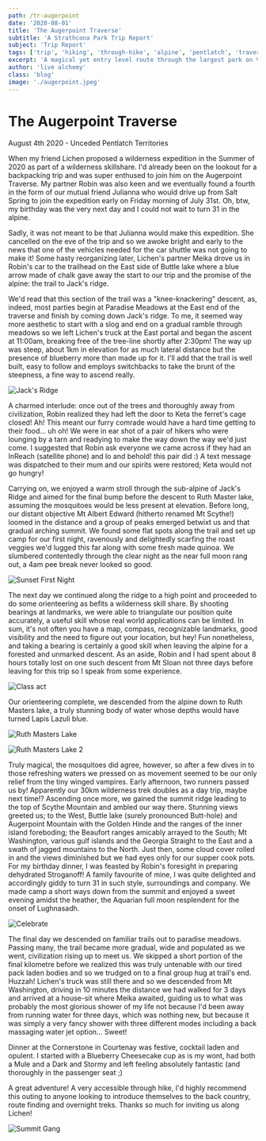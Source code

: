 ```yaml
---
path: /tr-augerpoint
date: '2020-08-01'
title: 'The Augerpoint Traverse'
subtitle: 'A Strathcona Park Trip Report'
subject: 'Trip Report'
tags: ['trip', 'hiking', 'through-hike', 'alpine', 'pentlatch', 'traverse', 'backpacking', 'adventure', 'camping', 'wilderness', 'friends']
excerpt: 'A magical yet entry level route through the largest park on Vancouver Island'
author: 'live alchemy'
class: 'blog'
image: './augerpoint.jpeg'
---
```

# The Augerpoint Traverse

August 4th 2020 - Unceded Pentlatch Territories

When my friend Lichen proposed a wilderness expedition in the Summer of 2020 as part of a wilderness skillshare. I'd already been on the lookout for a backpacking trip and was super enthused to join him on the Augerpoint Traverse. My partner Robin was also keen and we eventually found a fourth in the form of our mutual friend Julianna who would drive up from Salt Spring to join the expedition early on Friday morning of July 31st. Oh, btw, my birthday was the very next day and I could not wait to turn 31 in the alpine.

Sadly, it was not meant to be that Julianna would make this expedition. She cancelled on the eve of the trip and so we awoke bright and early to the news that one of the vehicles needed for the car shuttle was not going to make it! Some hasty reorganizing later, Lichen's partner Meika drove us in Robin's car to the trailhead on the East side of Buttle lake where a blue arrow made of chalk gave away the start to our trip and the promise of the alpine: the trail to Jack's ridge.

We'd read that this section of the trail was a "knee-knackering" descent, as, indeed, most parties begin at Paradise Meadows at the East end of the traverse and finish by coming down Jack's ridge. To me, it seemed way more aesthetic to start with a slog and end on a gradual ramble through meadows so we left Lichen's truck at the East portal and began the ascent at 11:00am, breaking free of the tree-line shortly after 2:30pm! The way up was steep, about 1km in elevation for as much lateral distance but the presence of blueberry more than made up for it. I'll add that the trail is well built, easy to follow and employs switchbacks to take the brunt of the steepness, a fine way to ascend really.

![Jack's Ridge](./jacks-ridge.jpg)

A charmed interlude: once out of the trees and thoroughly away from civilization, Robin realized they had left the door to Keta the ferret's cage closed! Ah! This meant our furry comrade would have a hard time getting to their food… uh oh! We were in ear shot of a pair of hikers who were lounging by a tarn and readying to make the way down the way we'd just come. I suggested that Robin ask everyone we came across if they had an InReach (satellite phone) and lo and behold! this pair did :) A text message was dispatched to their mum and our spirits were restored; Keta would not go hungry!

Carrying on, we enjoyed a warm stroll through the sub-alpine of Jack's Ridge and aimed for the final bump before the descent to Ruth Master lake, assuming the mosquitoes would be less present at elevation. Before long, our distant objective Mt Albert Edward (hitherto renamed Mt Scythe!) loomed in the distance and a group of peaks emerged betwixt us and that gradual arching summit. We found some flat spots along the trail and set up camp for our first night, ravenously and delightedly scarfing the roast veggies we'd lugged this far along with some fresh made quinoa. We slumbered contentedly through the clear night as the near full moon rang out, a 4am pee break never looked so good.

![Sunset First Night](./auger-sunset.jpg)

The next day we continued along the ridge to a high point and proceeded to do some orienteering as befits a wilderness skill share. By shooting bearings at landmarks, we were able to triangulate our position quite accurately, a useful skill whose real world applications can be limited. In sum, it's not often you have a map, compass, recognizable landmarks, good visibility and the need to figure out your location, but hey! Fun nonetheless, and taking a bearing is certainly a good skill when leaving the alpine for a forested and unmarked descent. As an aside, Robin and I had spent about 8 hours totally lost on one such descent from Mt Sloan not three days before leaving for this trip so I speak from some experience.

![Class act](./above-ruth-masters.jpg)

Our orienteering complete, we descended from the alpine down to Ruth Masters lake, a truly stunning body of water whose depths would have turned Lapis Lazuli blue.

![Ruth Masters Lake](./ruth-masters.jpg)

![Ruth Masters Lake 2](./ruth-masters-2.jpg)

Truly magical, the mosquitoes did agree, however, so after a few dives in to those refreshing waters we pressed on as movement seemed to be our only relief from the tiny winged vampires.
Early afternoon, two runners passed us by! Apparently our 30km wilderness trek doubles as a day trip, maybe next time!? Ascending once more, we gained the summit ridge leading to the top of Scythe Mountain and ambled our way there. Stunning views greeted us; to the West, Buttle lake (surely pronounced Butt-hole) and Augerpoint Mountain with the Golden Hinde and the ranges of the inner island foreboding; the Beaufort ranges amicably arrayed to the South; Mt Washington, various gulf islands and the Georgia Straight to the East and a swath of jagged mountains to the North. Just then, some cloud cover rolled in and the views diminished but we had eyes only for our supper cook pots. For my birthday dinner, I was feasted by Robin's foresight in preparing dehydrated Stroganoff! A family favourite of mine, I was quite delighted and accordingly giddy to turn 31 in such style, surroundings and company. We made camp a short ways down from the summit and enjoyed a sweet evening amidst the heather, the Aquarian full moon resplendent for the onset of Lughnasadh.

![Celebrate](./ae-approach.jpg)

The final day we descended on familiar trails out to paradise meadows. Passing many, the trail became more gradual, wide and populated as we went, civilization rising up to meet us. We skipped a short portion of the final kilometre before we realized this was truly untenable with our tired pack laden bodies and so we trudged on to a final group hug at trail's end. Huzzah! Lichen's truck was still there and so we descended from Mt Washington, driving in 10 minutes the distance we had walked for 3 days and arrived at a house-sit where Meika awaited, guiding us to what was probably the most glorious shower of my life not because I'd been away from running water for three days, which was nothing new, but because it was simply a very fancy shower with three different modes including a back massaging water jet option… Sweet!

Dinner at the Cornerstone in Courtenay was festive, cocktail laden and opulent. I started with a Blueberry Cheesecake cup as is my wont, had both a Mule and a Dark and Stormy and left feeling absolutely fantastic (and thoroughly in the passenger seat ;)

A great adventure! A very accessible through hike, I'd highly recommend this outing to anyone looking to introduce themselves to the back country, route finding and overnight treks. Thanks so much for inviting us along Lichen!

![Summit Gang](./ae-summit.jpg)
